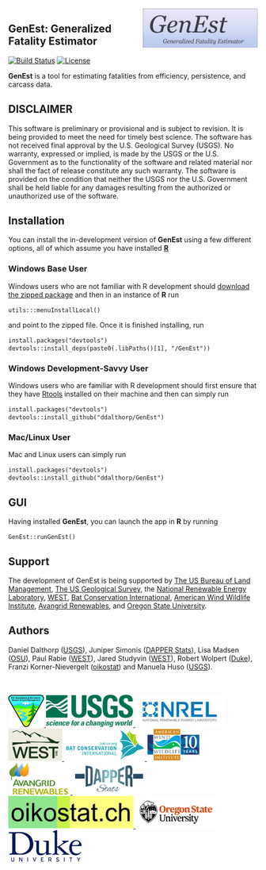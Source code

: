 <img src = 'inst/app/www/GenEst.png' height = '80' align="right" />

## GenEst: Generalized Fatality Estimator    

[![Build Status](https://api.travis-ci.org/ddalthorp/GenEst.svg?branch=master)](https://travis-ci.org/ddalthorp/GenEst)
[![License](https://img.shields.io/badge/license-GPL%20(%3E=%203)-blue.svg)](https://raw.githubusercontent.com/ddalthorp/GenEst/master/LICENSE)

**GenEst** is a tool for estimating fatalities from efficiency, persistence,
and carcass data.

## DISCLAIMER

This software is preliminary or provisional and is subject to revision. It is
being provided to meet the need for timely best science. The software has not
received final approval by the U.S. Geological Survey (USGS). No warranty,
expressed or implied, is made by the USGS or the U.S. Government as to the
functionality of the software and related material nor shall the fact of release
constitute any such warranty. The software is provided on the condition that
neither the USGS nor the U.S. Government shall be held liable for any damages
resulting from the authorized or unauthorized use of the software.

## Installation

You can install the in-development version of **GenEst** using a few different
options, all of which assume you have installed 
[**R**](https://www.r-project.org/)

### Windows Base User

Windows users who are not familiar with R development should [download the 
zipped package](https://github.com/ddalthorp/GenEst/raw/master/GenEst.zip) and
then in an instance of **R** run 
```
utils:::menuInstallLocal()
```
and point to the zipped file. Once it is finished installing, run

```
install.packages("devtools")
devtools::install_deps(paste0(.libPaths()[1], "/GenEst"))
```

### Windows Development-Savvy User

Windows users who are familiar with R development should first ensure that
they have [Rtools](https://cran.r-project.org/bin/windows/Rtools/) installed 
on their machine and then can simply run
```
install.packages("devtools")
devtools::install_github("ddalthorp/GenEst")
```

### Mac/Linux User

Mac and Linux users can simply run

```
install.packages("devtools")
devtools::install_github("ddalthorp/GenEst")
```

## GUI

Having installed **GenEst**, you can launch the app in **R** by running

```
GenEst::runGenEst()
```

## Support

The development of GenEst is being supported by [The US Bureau of Land
Management](https://www.blm.gov/), [The US Geological
Survey](https://www.usgs.gov/), the [National Renewable Energy 
Laboratory](https://www.nrel.gov/),
[WEST](http://www.westconsultants.com/), [Bat Conservation
International](http://www.batcon.org/), [American 
Wind Wildlife Institute](https://awwi.org/), [Avangrid 
Renewables](http://www.avangridrenewables.us/), and [Oregon State
University](https://oregonstate.edu/). 

## Authors

Daniel Dalthorp ([USGS](https://www.usgs.gov/)), Juniper Simonis ([DAPPER
Stats](http://www.dapperstats.com)), Lisa Madsen ([OSU](https://oregonstate.edu/)),
Paul Rabie ([WEST](http://www.westconsultants.com/)), Jared Studyvin
([WEST](http://www.westconsultants.com/)), Robert Wolpert 
([Duke](http://www2.stat.duke.edu/~rlw/)), Franzi Korner-Nievergelt 
([oikostat](http://www.oikostat.ch/)) and Manuela Huso 
([USGS](https://www.usgs.gov/)).

<br><br>
<a href="https://www.blm.gov/">
<img src = 'inst/app/www/blm.jpg' height = '65'> 
</a>
<a href="https://www.usgs.gov/">
<img src = 'inst/app/www/usgs.png' height = '65'> 
</a>
<a href="https://www.nrel.gov/">
<img src = 'inst/app/www/nrel.jpg' height = '65'> 
</a>
<a href="http://www.westconsultants.com/">
<img src = 'inst/app/www/west.png' height = '65'> 
</a>
<a href="http://www.batcon.org/">
<img src = 'inst/app/www/bci.jpg' height = '65'>
</a>
<a href="https://awwi.org/">
<img src = 'inst/app/www/awwi.png' height = '65'> 
</a>
<a href="http://www.avangridrenewables.us/">
<img src = 'inst/app/www/avangrid.png' height = '65'> 
</a>
<a href="http://www.dapperstats.com">
<img src = 'inst/app/www/dapper.png' height = '65'> 
</a>
<a href="http://www.oikostat.ch/">
<img src = 'inst/app/www/oikostat.jpg' height = '65'> 
</a>
<a href="https://www.oregonstate.edu/">
<img src = 'inst/app/www/osu.jpg' height = '65'> 
</a>
<a href="https://www.duke.edu/">
<img src = 'inst/app/www/duke.png' height = '65'>
</a>
